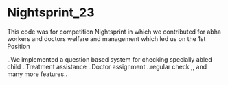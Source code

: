 # Nightsprint_23
This code was for competition Nightsprint
in which we contributed for abha workers and doctors welfare and management 
which led us on the 1st Position

..We implemented a question based system for checking specially abled child
..Treatment assistance
..Doctor assignment
..regular check ,, and many more features..
